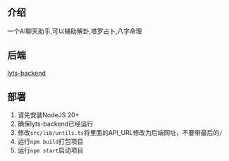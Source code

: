 ## 介绍
一个AI聊天助手,可以辅助解卦,塔罗占卜,八字命理
## 后端
[lyts-backend](https://github.com/Let-Fate/lyts-backend)
## 部署
1. 请先安装NodeJS 20+
2. 确保lyts-backend已经运行
3. 修改`src/lib/untils.ts`将里面的API_URL修改为后端网址，不要带最后的`/`
4. 运行`npm build`打包项目
5. 运行`npm start`启动项目
